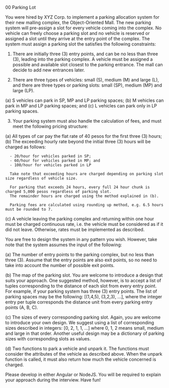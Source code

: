 00 Parking Lot

You were hired by XYZ Corp. to implement a parking allocation system for their new malling complex, the Object-Oriented Mall.
The new parking system will pre-assign a slot for every vehicle coming into the complex. No vehicle can freely choose a parking
slot and no vehicle is reserved or assigned a slot until they arrive at the entry point of the complex. The system must assign
a parking slot the satisfies the following constraints:

1. There are initially three (3) entry points, and can be no less than three (3), leading into the parking complex. A vehicle
  must be assigned a possible and available slot closest to the parking entrance. The mall can decide to add new entrances later.

2. There are three types of vehicles: small (S), medium (M) and large (L),
  and there are three types or parking slots: small (SP), medium (MP) and large (LP).

  (a) S vehicles can park in SP, MP and LP parking spaces;
  (b) M vehicles can park in MP and LP parking spaces; and
  (c) L vehicles can park only in LP parking spaces.

3. Your parking system must also handle the calculation of fees, and must meet the following pricing structure:

  (a) All types of car pay the flat rate of 40 pesos for the first three (3) hours;
  (b) The exceeding hourly rate beyond the initial three (3) hours will be charged as follows:

      - 20/hour for vehicles parked in SP;
      - 60/hour for vehicles parked in MP; and
      - 100/hour for vehicles parked in LP

      Take note that exceeding hours are charged depending on parking slot size regardless of vehicle size.

      For parking that exceeds 24 hours, every full 24 hour chunk is charged 5,000 pesos regardless of parking slot.
      The remainder hours are charged using the method explained in (b).

      Parking fees are calculated using rounding up method, e.g. 6.5 hours must be rounded to 7.

  (c) A vehicle leaving the parking complex and returning within one hour must be charged continuous rate,
      i.e. the vehicle must be considered as if it did not leave. Otherwise, rates must be implemented as described.

You are free to design the system in any pattern you wish. However, take note that the system assumes the input of the following:

  (a) The number of entry points to the parking complex, but no less than three (3). Assume that the entry points
      are also exit points, so no need to take into account the number of possible exit points.

  (b) The map of the parking slot. You are welcome to introduce a design that suits your approach. One suggested
      method, however, is to accept a list of tuples corresponding to the distance of each slot from every entry
      point. For example, if your parking system has three (3) entry points. The list of parking spaces may be
      the following: [(1,4,5), (3,2,3), ...], where the integer entry per tuple corresponds the distance unit
      from every parking entry points (A, B, C).

  (c) The sizes of every corresponding parking slot. Again, you are welcome to introduce your own design. We suggest using
      a list of corresponding sizes described in integers: [0, 2, 1, 1, ...] where 0, 1, 2 means small, medium and large
      in that order. Another useful design may be a dictionary of parking sizes with corresponding slots as values.

  (d) Two functions to park a vehicle and unpark it. The functions must consider the attributes of the vehicle as described above.
      When the unpark function is called, it must also return how much the vehicle concerned is charged.

Please develop in either Angular or NodeJS. You will be required to explain your approach during the interview. Have fun!
